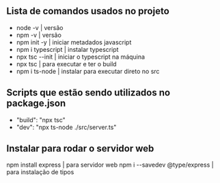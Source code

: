 ## Lista de comandos usados no projeto

- node -v | versão
- npm -v | versão
- npm init -y | iniciar metadados javascript
- npm i typescript | instalar typescript
- npx tsc --init | iniciar o typescript na máquina
- npx tsc | para executar e ter o build
- npm i ts-node | instalar para executar direto no src

## Scripts que estão sendo utilizados no package.json

- "build": "npx tsc"
- "dev": "npx ts-node ./src/server.ts"

## Instalar para rodar o servidor web 
npm install express | para servidor web
npm i --savedev @type/express | para instalação de tipos
